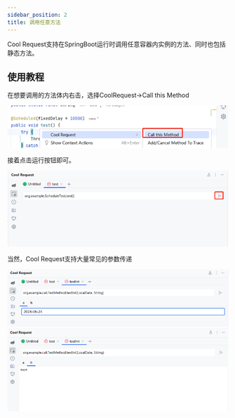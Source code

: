 ```yaml
---
sidebar_position: 2
title: 调用任意方法
---
```


Cool Request支持在SpringBoot运行时调用任意容器内实例的方法、同时也包括静态方法。

##  使用教程

在想要调用的方法体内右击，选择CoolRequest->Call this Method

![Alt text](../images/call_this_method.png)


接着点击运行按钮即可。

![Alt text](../images/call_this_method_1.png)

当然，Cool Request支持大量常见的参数传递

![Alt text](../images/call_this_method_2.png)
![Alt text](../images/call_this_method_3.png)
